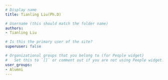 ```yaml
---
# Display name
title: Tianling Liu(Ph.D)

# Username (this should match the folder name)
authors:
- Tianling Liu

# Is this the primary user of the site?
superuser: false

# Organizational groups that you belong to (for People widget)
#   Set this to `[]` or comment out if you are not using People widget.
user_groups:
- Alumni
---
```


